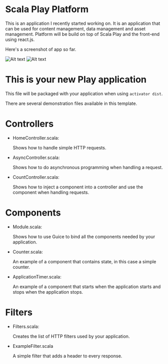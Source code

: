 Scala Play Platform
===================
This is an application I recently started working on. It is an application that can be used for content management, data management and asset management.
Platform will be build on top of Scala Play and the front-end using react.js.

Here's a screenshot of app so far.

![Alt text](http://werlang.nl/rand/loginscreen.png "Screenshot")
![Alt text](http://werlang.nl/rand/inlineeditting.png "Screenshot")

This is your new Play application
=================================

This file will be packaged with your application when using `activator dist`.

There are several demonstration files available in this template.

Controllers
===========

- HomeController.scala:

  Shows how to handle simple HTTP requests.

- AsyncController.scala:

  Shows how to do asynchronous programming when handling a request.

- CountController.scala:

  Shows how to inject a component into a controller and use the component when
  handling requests.

Components
==========

- Module.scala:

  Shows how to use Guice to bind all the components needed by your application.

- Counter.scala:

  An example of a component that contains state, in this case a simple counter.

- ApplicationTimer.scala:

  An example of a component that starts when the application starts and stops
  when the application stops.

Filters
=======

- Filters.scala:

  Creates the list of HTTP filters used by your application.

- ExampleFilter.scala

  A simple filter that adds a header to every response.
